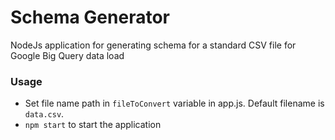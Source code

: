 # Schema Generator
NodeJs application for generating schema for a standard CSV file for Google Big Query data load

### Usage
- Set file name path in `fileToConvert` variable in app.js. Default filename is `data.csv`.
- `npm start` to start the application
